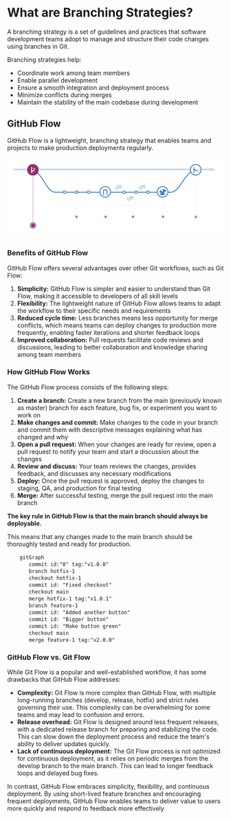 # What are Branching Strategies?

A branching strategy is a set of guidelines and practices that software development teams adopt to manage and structure their code changes using branches in Git.

Branching strategies help:
- Coordinate work among team members
- Enable parallel development
- Ensure a smooth integration and deployment process
- Minimize conflicts during merges
- Maintain the stability of the main codebase during development

## GitHub Flow

GitHub Flow is a lightweight, branching strategy that enables teams and projects to make production deployments regularly.

![GitHub Workflow](../../../img/github-workflow.png)

### Benefits of GitHub Flow

GitHub Flow offers several advantages over other Git workflows, such as Git Flow:

1. **Simplicity:** GitHub Flow is simpler and easier to understand than Git Flow, making it accessible to developers of all skill levels
2. **Flexibility:** The lightweight nature of GitHub Flow allows teams to adapt the workflow to their specific needs and requirements
3. **Reduced cycle time:** Less branches means less opportunity for merge conflicts, which means teams can deploy changes to production more frequently, enabling faster iterations and shorter feedback loops
4. **Improved collaboration:** Pull requests facilitate code reviews and discussions, leading to better collaboration and knowledge sharing among team members


### How GitHub Flow Works

The GitHub Flow process consists of the following steps:

1. **Create a branch:** Create a new branch from the main (previously known as master) branch for each feature, bug fix, or experiment you want to work on
2. **Make changes and commit:** Make changes to the code in your branch and commit them with descriptive messages explaining what has changed and why
3. **Open a pull request:** When your changes are ready for review, open a pull request to notify your team and start a discussion about the changes
4. **Review and discuss:** Your team reviews the changes, provides feedback, and discusses any necessary modifications
5. **Deploy:** Once the pull request is approved, deploy the changes to staging, QA, and production for final testing
6. **Merge:** After successful testing, merge the pull request into the main branch

**The key rule in GitHub Flow is that the main branch should always be deployable.**

This means that any changes made to the main branch should be thoroughly tested and ready for production.

```mermaid
    gitGraph
       commit id:"0" tag:"v1.0.0"
       branch hotfix-1
       checkout hotfix-1
       commit id: "Fixed checkout"
       checkout main
       merge hotfix-1 tag:"v1.0.1"
       branch feature-1
       commit id: "Added another button"
       commit id: "Bigger button"
       commit id: "Make button green"
       checkout main
       merge feature-1 tag:"v2.0.0"
```

### GitHub Flow vs. Git Flow

While Git Flow is a popular and well-established workflow, it has some drawbacks that GitHub Flow addresses:

- **Complexity:** Git Flow is more complex than GitHub Flow, with multiple long-running branches (develop, release, hotfix) and strict rules governing their use.  This complexity can be overwhelming for some teams and may lead to confusion and errors.
- **Release overhead:** Git Flow is designed around less frequent releases, with a dedicated release branch for preparing and stabilizing the code. This can slow down the deployment process and reduce the team's ability to deliver updates quickly.
- **Lack of continuous deployment:** The Git Flow process is not optimized for continuous deployment, as it relies on periodic merges from the develop branch to the main branch. This can lead to longer feedback loops and delayed bug fixes.

In contrast, GitHub Flow embraces simplicity, flexibility, and continuous deployment. By using short-lived feature branches and encouraging frequent deployments, GitHub Flow enables teams to deliver value to users more quickly and respond to feedback more effectively